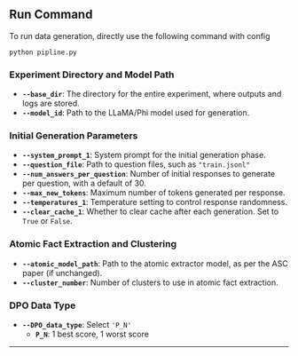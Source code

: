 ## Run Command
To run data generation, directly use the following command with config
```
python pipline.py
```


### Experiment Directory and Model Path
- **`--base_dir`**: The directory for the entire experiment, where outputs and logs are stored.
- **`--model_id`**: Path to the LLaMA/Phi model used for generation.

### Initial Generation Parameters
- **`--system_prompt_1`**: System prompt for the initial generation phase.
- **`--question_file`**: Path to question files, such as `"train.jsonl"`
- **`--num_answers_per_question`**: Number of initial responses to generate per question, with a default of 30.
- **`--max_new_tokens`**: Maximum number of tokens generated per response.
- **`--temperatures_1`**: Temperature setting to control response randomness.
- **`--clear_cache_1`**: Whether to clear cache after each generation. Set to `True` or `False`.

### Atomic Fact Extraction and Clustering
- **`--atomic_model_path`**: Path to the atomic extractor model, as per the ASC paper (if unchanged).
- **`--cluster_number`**: Number of clusters to use in atomic fact extraction.


### DPO Data Type
- **`--DPO_data_type`**: Select `'P_N'`
  - **`P_N`**: 1 best score, 1 worst score

---
